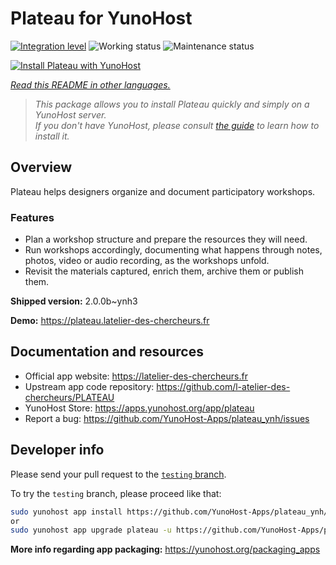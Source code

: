 <!--
N.B.: This README was automatically generated by <https://github.com/YunoHost/apps/tree/master/tools/readme_generator>
It shall NOT be edited by hand.
-->

# Plateau for YunoHost

[![Integration level](https://dash.yunohost.org/integration/plateau.svg)](https://dash.yunohost.org/appci/app/plateau) ![Working status](https://ci-apps.yunohost.org/ci/badges/plateau.status.svg) ![Maintenance status](https://ci-apps.yunohost.org/ci/badges/plateau.maintain.svg)

[![Install Plateau with YunoHost](https://install-app.yunohost.org/install-with-yunohost.svg)](https://install-app.yunohost.org/?app=plateau)

*[Read this README in other languages.](./ALL_README.md)*

> *This package allows you to install Plateau quickly and simply on a YunoHost server.*  
> *If you don't have YunoHost, please consult [the guide](https://yunohost.org/install) to learn how to install it.*

## Overview

Plateau helps designers organize and document participatory workshops.

### Features

- Plan a workshop structure and prepare the resources they will need. 
- Run workshops accordingly, documenting what happens through notes, photos, video or audio recording, as the workshops unfold. 
- Revisit the materials captured, enrich them, archive them or publish them.


**Shipped version:** 2.0.0b~ynh3

**Demo:** <https://plateau.latelier-des-chercheurs.fr>
## Documentation and resources

- Official app website: <https://latelier-des-chercheurs.fr>
- Upstream app code repository: <https://github.com/l-atelier-des-chercheurs/PLATEAU>
- YunoHost Store: <https://apps.yunohost.org/app/plateau>
- Report a bug: <https://github.com/YunoHost-Apps/plateau_ynh/issues>

## Developer info

Please send your pull request to the [`testing` branch](https://github.com/YunoHost-Apps/plateau_ynh/tree/testing).

To try the `testing` branch, please proceed like that:

```bash
sudo yunohost app install https://github.com/YunoHost-Apps/plateau_ynh/tree/testing --debug
or
sudo yunohost app upgrade plateau -u https://github.com/YunoHost-Apps/plateau_ynh/tree/testing --debug
```

**More info regarding app packaging:** <https://yunohost.org/packaging_apps>
